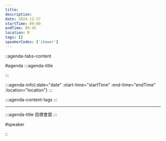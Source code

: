 ```yaml
---
title:
description:
date: 2024-12-27
startTime: 09:00
endTime: 09:45
location: M
tags: []
speakerCodes: ['ihower']
---
```


::agenda-tabs-content
<!--議程資訊-->
#agenda
:::agenda-title

:::

:::agenda-info{:date="date" :start-time="startTime" :end-time="endTime" :location="location"}
:::

<!--議程資訊(內容)-->

:::agenda-content-tags
:::

---

:::agenda-title
目標會眾
:::

<!--目標會眾(內容)-->

<!--講者介紹-->
#speaker
<!--講者介紹(內容)-->

::
